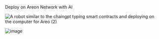 Deploy on Areon Network with AI

![A robot similar to the chaingpt typing smart contracts and deploying on the computer for Areo (2)](https://github.com/wagmi7/Deploy-on-areon/assets/94379406/753f67c1-ceab-462d-960f-04322cf8661d)

![image](https://github.com/wagmi7/Deploy-on-areon/assets/94379406/e219bcc8-58b3-44a6-80de-e7b1ee429eb3)
